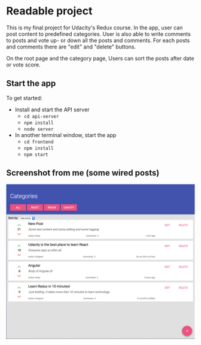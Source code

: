 # Readable project

This is my final project for Udacity's Redux course. In the app, user can post content to predefined categories.  User is also able to write comments to posts and vote up- or down all the posts and comments. For each posts and comments there are "edit" and "delete" buttons.

On the root page and the category page, Users can sort the posts after date or vote score.



## Start the app

To get started:

* Install and start the API server
    - `cd api-server`
    - `npm install`
    - `node server`
* In another terminal window, start the app
    - `cd frontend`
    - `npm install`
    - `npm start`

## Screenshot from me (some wired posts)

![](readable-app.png)
